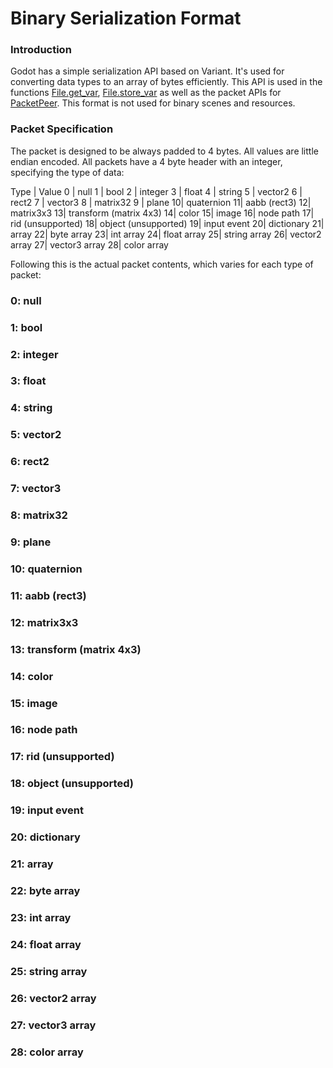 # Binary Serialization Format

### Introduction

Godot has a simple serialization API based on Variant. It's used for converting data types to an array of bytes efficiently. This API is used in the functions [File.get_var](class_file#get_var), [File.store_var](class_file#store_var) as well as the packet APIs for [PacketPeer](class_packetpeer). This format is not used for binary scenes and resources.

### Packet Specification

The packet is designed to be always padded to 4 bytes. All values are little endian encoded. 
All packets have a 4 byte header with an integer, specifying the type of data:

Type | Value
0 | null
1 | bool
2 | integer
3 | float
4 | string
5 | vector2
6 | rect2
7 | vector3
8 | matrix32
9 | plane
10| quaternion
11| aabb (rect3)
12| matrix3x3
13| transform (matrix 4x3)
14| color
15| image
16| node path
17| rid (unsupported)
18| object (unsupported)
19| input event
20| dictionary
21| array 
22| byte array
23| int array
24| float array
25| string array
26| vector2 array
27| vector3 array
28| color array

Following this is the actual packet contents, which varies for each type of packet:

### 0: null
### 1: bool
### 2: integer
### 3: float
### 4: string
### 5: vector2
### 6: rect2
### 7: vector3
### 8: matrix32
### 9: plane
### 10: quaternion
### 11: aabb (rect3)
### 12: matrix3x3
### 13: transform (matrix 4x3)
### 14: color
### 15: image
### 16: node path
### 17: rid (unsupported)
### 18: object (unsupported)
### 19: input event
### 20: dictionary
### 21: array 
### 22: byte array
### 23: int array
### 24: float array
### 25: string array
### 26: vector2 array
### 27: vector3 array
### 28: color array



